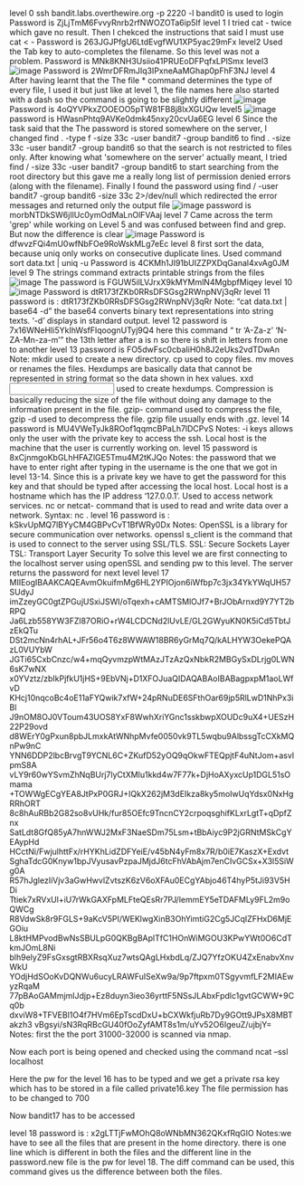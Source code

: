 level 0
ssh bandit.labs.overthewire.org -p 2220 -l bandit0 is used to login 
Password is ZjLjTmM6FvvyRnrb2rfNWOZOTa6ip5If
level 1
I tried cat - twice which gave no result. Then I chekced the instructions that said I must use cat < -
Password is 263JGJPfgU6LtdEvgfWU1XP5yac29mFx
level2
Used the Tab key to auto-completes the filename. So this level was not a problem.
Password is MNk8KNH3Usiio41PRUEoDFPqfxLPlSmx
level3
![image](https://github.com/user-attachments/assets/8ebb2978-f1ab-4ae3-a60b-48cefd2179fa)
Password is 2WmrDFRmJIq3IPxneAaMGhap0pFhF3NJ
level 4
After having learnt that the The file * command determines the type of every file, I used it but just like at level 1, the file names here also started with a dash so the command is going to be slightly different 
![image](https://github.com/user-attachments/assets/44e900f1-5a14-45e8-ae14-4421642cd666)
Password is 4oQYVPkxZOOEOO5pTW81FB8j8lxXGUQw
level5
![image](https://github.com/user-attachments/assets/555cf1d1-37a6-4436-abf6-32d40d61913c)
password is HWasnPhtq9AVKe0dmk45nxy20cvUa6EG
level 6
Since the task said that the The password is stored somewhere on the server, I changed
find . -type f -size 33c -user bandit7 -group bandit6 to find . -size 33c -user bandit7 -group bandit6 so that the search is not restricted to files only.
After knowing what 'somewhere on the server' actually meant, I tried find / -size 33c -user bandit7 -group bandit6 to start searching from the root directory but this gave me a really long list of permission denied errors (along with the filename). Finally I found the password using find / -user bandit7 -group bandit6 -size 33c 2>/dev/null which redirected the error messages and returned only the output file 
![image](https://github.com/user-attachments/assets/8f5aa7ab-b52b-4cac-a863-48edc4369a09)
password is morbNTDkSW6jIlUc0ymOdMaLnOlFVAaj
level 7
Came across the term 'grep' while working on Level 5 and was confused between find and grep. But now the difference is clear 
![image](https://github.com/user-attachments/assets/a6bee2d2-ac8d-4841-a639-c9b31b22553f)
Password is dfwvzFQi4mU0wfNbFOe9RoWskMLg7eEc
level 8
first sort the data, because uniq only works on consecutive duplicate lines.
Used command sort data.txt | uniq -u Password is 4CKMh1JI91bUIZZPXDqGanal4xvAg0JM
level 9
The strings command extracts printable strings from the files 
![image](https://github.com/user-attachments/assets/15df29b4-0c4e-4086-afb1-1c70b6a03ee8)
The password is FGUW5ilLVJrxX9kMYMmlN4MgbpfMiqey
level 10
![image](https://github.com/user-attachments/assets/b3e67511-70f2-4550-b3c4-06750b3803d9)
Password is dtR173fZKb0RRsDFSGsg2RWnpNVj3qRr
level 11
password is :  dtR173fZKb0RRsDFSGsg2RWnpNVj3qRr
Note: “cat data.txt | base64 -d” the base64 converts binary text representations into string texts. ‘-d’ displays in standard output.
level 12
password is 7x16WNeHIi5YkIhWsfFIqoognUTyj9Q4
here this command “ tr ‘A-Za-z’ ‘N-ZA-Mn-za-m’” the 13th letter after a is n so there is shift in letters from one to another
level 13
password is FO5dwFsc0cbaIiH0h8J2eUks2vdTDwAn
Note: mkdir used to create a new directory. cp <source> <destination> used to copy files. mv <source> <destination> moves or renames the files. Hexdumps are basically data that cannot be represented in string format so the data shown in hex values. xxd <input file> <output file> used to create hexdumps. Compression is basically reducing the size of the file without doing any damage to the information present in the file. gzip- command used to compress the file, gzip -d used to decompress the file. gzip file usually ends with .gz. 
level 14
password is MU4VWeTyJk8ROof1qqmcBPaLh7lDCPvS
Notes: -i keys allows only the user with the private key to access the ssh. Local host is the machine that the user is currently working on. 
level 15
password is 8xCjnmgoKbGLhHFAZlGE5Tmu4M2tKJQo
Notes: the password that we have to enter right after typing in the username is the one that we got in level 13-14. Since this is a private key we have to get the password for this key and that should be typed after accessing the local host. 
Local host is a hostname which has the IP address ‘127.0.0.1’. Used to access network services.
nc or netcat- command that is used to read and write data over a network. Syntax: nc <host> <port>.
level 16
password is : kSkvUpMQ7lBYyCM4GBPvCvT1BfWRy0Dx
Notes: OpenSSL is a library for secure communication over networks. openssl s_client is the command that is used to connect to the server using SSL/TLS.
SSL: Secure Sockets Layer
TSL: Transport Layer Security
To solve this level we are first connecting to the localhost server using openSSL and sending pw to this level. The server returns the password for next level
level 17
MIIEogIBAAKCAQEAvmOkuifmMg6HL2YPIOjon6iWfbp7c3jx34YkYWqUH57SUdyJ
imZzeyGC0gtZPGujUSxiJSWI/oTqexh+cAMTSMlOJf7+BrJObArnxd9Y7YT2bRPQ
Ja6Lzb558YW3FZl87ORiO+rW4LCDCNd2lUvLE/GL2GWyuKN0K5iCd5TbtJzEkQTu
DSt2mcNn4rhAL+JFr56o4T6z8WWAW18BR6yGrMq7Q/kALHYW3OekePQAzL0VUYbW
JGTi65CxbCnzc/w4+mqQyvmzpWtMAzJTzAzQxNbkR2MBGySxDLrjg0LWN6sK7wNX
x0YVztz/zbIkPjfkU1jHS+9EbVNj+D1XFOJuaQIDAQABAoIBABagpxpM1aoLWfvD
KHcj10nqcoBc4oE11aFYQwik7xfW+24pRNuDE6SFthOar69jp5RlLwD1NhPx3iBl
J9nOM8OJ0VToum43UOS8YxF8WwhXriYGnc1sskbwpXOUDc9uX4+UESzH22P29ovd
d8WErY0gPxun8pbJLmxkAtWNhpMvfe0050vk9TL5wqbu9AlbssgTcCXkMQnPw9nC
YNN6DDP2lbcBrvgT9YCNL6C+ZKufD52yOQ9qOkwFTEQpjtF4uNtJom+asvlpmS8A
vLY9r60wYSvmZhNqBUrj7lyCtXMIu1kkd4w7F77k+DjHoAXyxcUp1DGL51sOmama
+TOWWgECgYEA8JtPxP0GRJ+IQkX262jM3dEIkza8ky5moIwUqYdsx0NxHgRRhORT
8c8hAuRBb2G82so8vUHk/fur85OEfc9TncnCY2crpoqsghifKLxrLgtT+qDpfZnx
SatLdt8GfQ85yA7hnWWJ2MxF3NaeSDm75Lsm+tBbAiyc9P2jGRNtMSkCgYEAypHd
HCctNi/FwjulhttFx/rHYKhLidZDFYeiE/v45bN4yFm8x7R/b0iE7KaszX+Exdvt
SghaTdcG0Knyw1bpJVyusavPzpaJMjdJ6tcFhVAbAjm7enCIvGCSx+X3l5SiWg0A
R57hJglezIiVjv3aGwHwvlZvtszK6zV6oXFAu0ECgYAbjo46T4hyP5tJi93V5HDi
Ttiek7xRVxUl+iU7rWkGAXFpMLFteQEsRr7PJ/lemmEY5eTDAFMLy9FL2m9oQWCg
R8VdwSk8r9FGLS+9aKcV5PI/WEKlwgXinB3OhYimtiG2Cg5JCqIZFHxD6MjEGOiu
L8ktHMPvodBwNsSBULpG0QKBgBAplTfC1HOnWiMGOU3KPwYWt0O6CdTkmJOmL8Ni
blh9elyZ9FsGxsgtRBXRsqXuz7wtsQAgLHxbdLq/ZJQ7YfzOKU4ZxEnabvXnvWkU
YOdjHdSOoKvDQNWu6ucyLRAWFuISeXw9a/9p7ftpxm0TSgyvmfLF2MIAEwyzRqaM
77pBAoGAMmjmIJdjp+Ez8duyn3ieo36yrttF5NSsJLAbxFpdlc1gvtGCWW+9Cq0b
dxviW8+TFVEBl1O4f7HVm6EpTscdDxU+bCXWkfjuRb7Dy9GOtt9JPsX8MBTakzh3
vBgsyi/sN3RqRBcGU40fOoZyfAMT8s1m/uYv52O6IgeuZ/ujbjY=
Notes: first the the port 31000-32000 is scanned via nmap. 

 
Now each port is being opened and checked using the command ncat –ssl localhost <port>

 
Here the pw for the level 16 has to be typed and we get a private rsa key which has to be stored in a file called private16.key
The file permission has to be changed to 700
 

Now bandit17 has to be accessed
 
level 18
password is : x2gLTTjFwMOhQ8oWNbMN362QKxfRqGlO
Notes:we have to see all the files that are present in the home directory. there is one line which is different in both the files and the different line in the password.new file is the pw for level 18. The diff command can be used, this command gives us the difference between both the files. 












